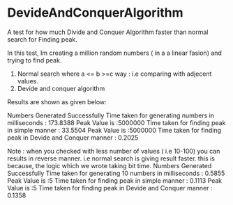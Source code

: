 # DevideAndConquerAlgorithm
A test for how much Divide and Conquer Algorithm faster than normal search for Finding peak.

In this test, Im creating a million random numbers ( in a a linear fasion) and trying to find peak. 
1. Normal search where a <= b >=c way : i.e comparing with adjecent values.
2. Devide and conquer algorithm

Results are shown as given below:

Numbers Generated Successfully
Time taken for generating numbers in milliseconds : 173.8388
Peak Value is :5000000
Time taken for finding peak in simple manner : 33.5504
Peak Value is :5000000
Time taken for finding peak in Devide and Conquer manner : 0.2025


Note : when you checked with less number of values ( i.e 10-100) you can results in reverse manner. i.e normal search is giving result faster. this is because, the logic which we wrote taking bit time.
Numbers Generated Successfully
Time taken for generating 10  numbers in milliseconds : 0.5855
Peak Value is :5
Time taken for finding peak in simple manner : 0.1113
Peak Value is :5
Time taken for finding peak in Devide and Conquer manner : 0.1358
